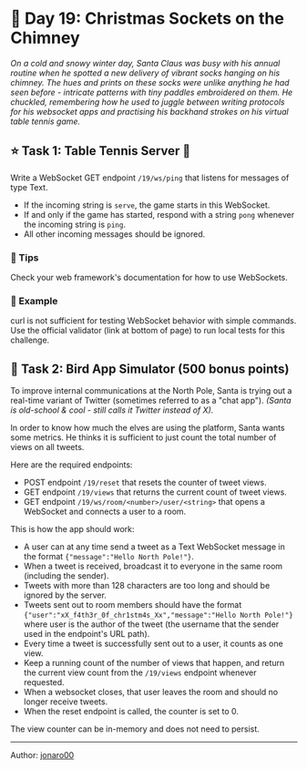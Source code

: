 # 🎄 Day 19: Christmas Sockets on the Chimney

*On a cold and snowy winter day, Santa Claus was busy with his annual routine when he spotted a new delivery of vibrant socks hanging on his chimney. The hues and prints on these socks were unlike anything he had seen before - intricate patterns with tiny paddles embroidered on them. He chuckled, remembering how he used to juggle between writing protocols for his websocket apps and practising his backhand strokes on his virtual table tennis game.*

## ⭐ Task 1: Table Tennis Server 🏓

Write a WebSocket GET endpoint `/19/ws/ping` that listens for messages of type Text.

- If the incoming string is `serve`, the game starts in this WebSocket.
- If and only if the game has started, respond with a string `pong` whenever the incoming string is `ping`.
- All other incoming messages should be ignored.

### 🔔 Tips

Check your web framework's documentation for how to use WebSockets.

### 💠 Example

curl is not sufficient for testing WebSocket behavior with simple commands.
Use the official validator (link at bottom of page) to run local tests for this challenge.

## 🎁 Task 2: Bird App Simulator (500 bonus points)

To improve internal communications at the North Pole, Santa is trying out a real-time variant of Twitter (sometimes referred to as a "chat app").
*(Santa is old-school & cool - still calls it Twitter instead of X).*

In order to know how much the elves are using the platform, Santa wants some metrics.
He thinks it is sufficient to just count the total number of views on all tweets.

Here are the required endpoints:

- POST endpoint `/19/reset` that resets the counter of tweet views.
- GET endpoint `/19/views` that returns the current count of tweet views.
- GET endpoint `/19/ws/room/<number>/user/<string>` that opens a WebSocket and connects a user to a room.

This is how the app should work:

- A user can at any time send a tweet as a Text WebSocket message in the format `{"message":"Hello North Pole!"}`.
- When a tweet is received, broadcast it to everyone in the same room (including the sender).
- Tweets with more than 128 characters are too long and should be ignored by the server.
- Tweets sent out to room members should have the format `{"user":"xX_f4th3r_0f_chr1stm4s_Xx","message":"Hello North Pole!"}` where user is the author of the tweet (the username that the sender used in the endpoint's URL path).
- Every time a tweet is successfully sent out to a user, it counts as one view.
- Keep a running count of the number of views that happen, and return the current view count from the `/19/views` endpoint whenever requested.
- When a websocket closes, that user leaves the room and should no longer receive tweets.
- When the reset endpoint is called, the counter is set to 0.

The view counter can be in-memory and does not need to persist.

---

Author: [jonaro00](https://github.com/jonaro00)
